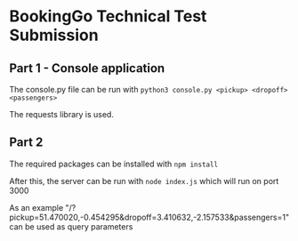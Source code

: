 # BookingGo Technical Test Submission

## Part 1 - Console application

The console.py file can be run with `python3 console.py <pickup> <dropoff> <passengers>`

The requests library is used.

## Part 2

The required packages can be installed with `npm install`

After this, the server can be run with `node index.js` which will run on port 3000

As an example "/?pickup=51.470020,-0.454295&dropoff=3.410632,-2.157533&passengers=1" can be used as query parameters
